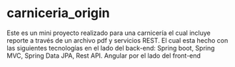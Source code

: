 # carniceria_origin
Este es un mini proyecto realizado para una carnicería el cual incluye reporte a través de un archivo pdf y servicios REST.
El cual esta hecho con las siguientes tecnologías en el lado del back-end:
Spring boot, Spring MVC, Spring Data JPA, Rest API. Angular por el lado del front-end
